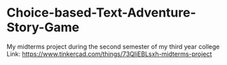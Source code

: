 # Choice-based-Text-Adventure-Story-Game
My midterms project during the second semester of my third year college
Link: https://www.tinkercad.com/things/73QliEBLsxh-midterms-project
